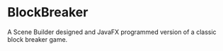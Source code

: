 # BlockBreaker
A Scene Builder designed and JavaFX programmed version of a classic block breaker game.

